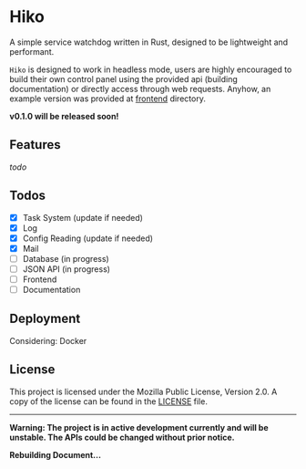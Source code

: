 # Hiko

A simple service watchdog written in Rust, designed to be lightweight and performant.

`Hiko` is designed to work in headless mode, users are highly encouraged to build their own control panel using the
provided api (building documentation) or directly access through web requests.
Anyhow, an example version was provided at [frontend](frontend) directory.


**v0.1.0 will be released soon!**

## Features

*todo*

## Todos

- [x] Task System (update if needed)
- [x] Log
- [x] Config Reading (update if needed)
- [x] Mail
- [ ] Database (in progress)
- [ ] JSON API (in progress)
- [ ] Frontend
- [ ] Documentation

## Deployment

Considering: Docker

## License

This project is licensed under the Mozilla Public License, Version 2.0. A copy of the license can be found in the [LICENSE](LICENSE) file.

---


**Warning: The project is in active development currently and will be unstable. The APIs could be changed without prior
notice.**

**Rebuilding Document...**